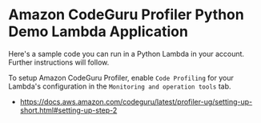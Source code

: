 # Amazon CodeGuru Profiler Python Demo Lambda Application

Here's a sample code you can run in a Python Lambda in your account. Further instructions will follow.

To setup Amazon CodeGuru Profiler, enable `Code Profiling` for your Lambda's configuration in the `Monitoring and operation tools` tab.
- https://docs.aws.amazon.com/codeguru/latest/profiler-ug/setting-up-short.html#setting-up-step-2

